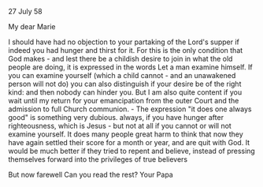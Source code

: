  27 July 58

My dear Marie

I should have had no objection to your partaking of the Lord's supper if indeed you had hunger and thirst for it. For this is the only condition that God makes - and lest there be a childish desire to join in what the old people are doing, it is expressed in the words Let a man examine himself. If you can examine yourself (which a child cannot - and an unawakened person will not do) you can also distinguish if your desire be of the right kind: and then nobody can hinder you. But I am also quite content if you wait until my return for your emancipation from the outer Court and the admission to full Church communion. - The expression "it does one always good" is something very dubious. always, if you have hunger after righteousness, which is Jesus - but not at all if you cannot or will not examine yourself. It does many people great harm to think that now they have again settled their score for a month or year, and are quit with God. It would be much better if they tried to repent and believe, instead of pressing themselves forward into the privileges of true believers

But now farewell Can you read the rest?
 Your Papa


